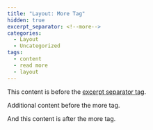 ```yaml
---
title: "Layout: More Tag"
hidden: true
excerpt_separator: <!--more-->
categories:
  - Layout
  - Uncategorized
tags:
  - content
  - read more
  - layout
---
```


This content is before the [excerpt separator tag](http://jekyllrb.com/docs/posts/#post-excerpts).

Additional content before the more tag.

<!--more-->

And this content is after the more tag.

